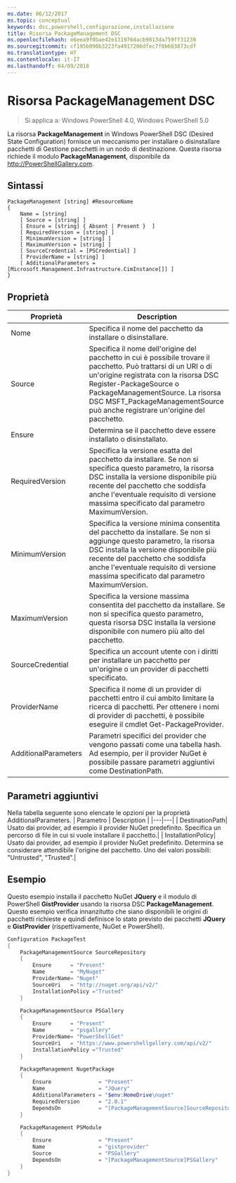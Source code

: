 ```yaml
---
ms.date: 06/12/2017
ms.topic: conceptual
keywords: dsc,powershell,configurazione,installazione
title: Risorsa PackageManagement DSC
ms.openlocfilehash: e6eea9f0bae42e131976dacb9813da759ff31239
ms.sourcegitcommit: cf195b090b3223fa4917206dfec7f0b603873cdf
ms.translationtype: HT
ms.contentlocale: it-IT
ms.lasthandoff: 04/09/2018
---
```

# <a name="dsc-packagemanagement-resource"></a>Risorsa PackageManagement DSC

> Si applica a: Windows PowerShell 4.0, Windows PowerShell 5.0

La risorsa **PackageManagement** in Windows PowerShell DSC (Desired State Configuration) fornisce un meccanismo per installare o disinstallare pacchetti di Gestione pacchetti in un nodo di destinazione. Questa risorsa richiede il modulo **PackageManagement**, disponibile da http://PowerShellGallery.com.

## <a name="syntax"></a>Sintassi

```
PackageManagement [string] #ResourceName
{
    Name = [string]
    [ Source = [string] ]
    [ Ensure = [string] { Absent | Present }  ]
    [ RequiredVersion = [string] ]
    [ MinimumVersion = [string] ]
    [ MaximumVersion = [string] ]
    [ SourceCredential = [PSCredential] ]
    [ ProviderName = [string] ]
    [ AdditionalParameters = [Microsoft.Management.Infrastructure.CimInstance[]] ]
}
```

## <a name="properties"></a>Proprietà
|  Proprietà  |  Description   |
|---|---|
| Nome| Specifica il nome del pacchetto da installare o disinstallare.|
| Source| Specifica il nome dell'origine del pacchetto in cui è possibile trovare il pacchetto. Può trattarsi di un URI o di un'origine registrata con la risorsa DSC Register-PackageSource o PackageManagementSource. La risorsa DSC MSFT_PackageManagementSource può anche registrare un'origine del pacchetto.|
| Ensure| Determina se il pacchetto deve essere installato o disinstallato.|
| RequiredVersion| Specifica la versione esatta del pacchetto da installare. Se non si specifica questo parametro, la risorsa DSC installa la versione disponibile più recente del pacchetto che soddisfa anche l'eventuale requisito di versione massima specificato dal parametro MaximumVersion.|
| MinimumVersion| Specifica la versione minima consentita del pacchetto da installare. Se non si aggiunge questo parametro, la risorsa DSC installa la versione disponibile più recente del pacchetto che soddisfa anche l'eventuale requisito di versione massima specificato dal parametro MaximumVersion.|
| MaximumVersion| Specifica la versione massima consentita del pacchetto da installare. Se non si specifica questo parametro, questa risorsa DSC installa la versione disponibile con numero più alto del pacchetto.|
| SourceCredential | Specifica un account utente con i diritti per installare un pacchetto per un'origine o un provider di pacchetti specificato.|
| ProviderName| Specifica il nome di un provider di pacchetti entro il cui ambito limitare la ricerca di pacchetti. Per ottenere i nomi di provider di pacchetti, è possibile eseguire il cmdlet Get-PackageProvider.|
| AdditionalParameters| Parametri specifici del provider che vengono passati come una tabella hash. Ad esempio, per il provider NuGet è possibile passare parametri aggiuntivi come DestinationPath.|

## <a name="additional-parameters"></a>Parametri aggiuntivi
Nella tabella seguente sono elencate le opzioni per la proprietà AdditionalParameters.
|  Parametro  | Description   |
|---|---|
| DestinationPath| Usato dai provider, ad esempio il provider NuGet predefinito. Specifica un percorso di file in cui si vuole installare il pacchetto.|
| InstallationPolicy| Usato dai provider, ad esempio il provider NuGet predefinito. Determina se considerare attendibile l'origine del pacchetto. Uno dei valori possibili: "Untrusted", "Trusted".|

## <a name="example"></a>Esempio

Questo esempio installa il pacchetto NuGet **JQuery** e il modulo di PowerShell **GistProvider** usando la risorsa DSC **PackageManagement**. Questo esempio verifica innanzitutto che siano disponibili le origini di pacchetti richieste e quindi definisce lo stato previsto dei pacchetti **JQuery** e **GistProvider** (rispettivamente, NuGet e PowerShell).

```powershell
Configuration PackageTest
{
    PackageManagementSource SourceRepository
    {
        Ensure      = "Present"
        Name        = "MyNuget"
        ProviderName= "Nuget"
        SourceUri   = "http://nuget.org/api/v2/"
        InstallationPolicy ="Trusted"
    }

    PackageManagementSource PSGallery
    {
        Ensure      = "Present"
        Name        = "psgallery"
        ProviderName= "PowerShellGet"
        SourceUri   = "https://www.powershellgallery.com/api/v2/"
        InstallationPolicy ="Trusted"
    }

    PackageManagement NugetPackage
    {
        Ensure               = "Present"
        Name                 = "JQuery"
        AdditionalParameters = "$env:HomeDrive\nuget"
        RequiredVersion      = "2.0.1"
        DependsOn            = "[PackageManagementSource]SourceRepository"
    }

    PackageManagement PSModule
    {
        Ensure               = "Present"
        Name                 = "gistprovider"
        Source               = "PSGallery"
        DependsOn            = "[PackageManagementSource]PSGallery"
    }
}
```